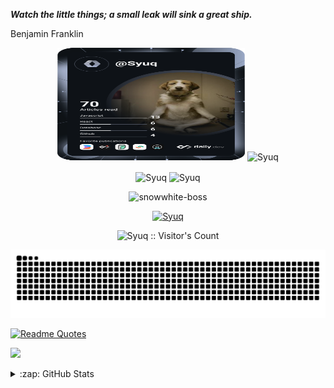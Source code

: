 _**Watch the little things; a small leak will sink a great ship.**_

Benjamin Franklin
  <p align="center"><img height="180em" src="https://github.com/Syuq/Syuq/blob/main/devcard.svg" width="300" alt="Wine's Dev Card"/>
  <img height="180em" src="https://github-readme-streak-stats.herokuapp.com/?user=Syuq&theme=black-ice&hide_border=true&stroke=0000&background=0D1117&ring=e05397&fire=e05397&currStreakLabel=e05397" alt="Syuq" /></p>

  <p align="center"><img height="180em" src="https://github-readme-stats.vercel.app/api?username=Syuq&include_all_commits=true&hide_border=true&count_private=true&show_icons=true&theme=radical" alt="Syuq" align = "center"/>
  <img height="180em" src="https://github-readme-stats.vercel.app/api/top-langs?username=Syuq&show_icons=true&locale=en&layout=compact&hide_border=true&theme=radical" alt="Syuq" align = "center"/></p>
  
  <p align="center"><img src="https://github-profile-summary-cards.vercel.app/api/cards/profile-details?username=Syuq&theme=github_dark" alt="snowwhite-boss"/></p>
  
  <p align="center"> <a href="https://github.com/Syuq"><img src="https://github-profile-trophy.vercel.app/?username=Syuq&margin-w=5&theme=radical" alt="Syuq" /></a></p>
  
  <p align="center"><img src="https://profile-counter.glitch.me/{Syuq}/count.svg" alt="Syuq :: Visitor's Count" /></p>
  
  <p align='center'><img src="https://github.com/Syuq/Syuq/blob/output/github-contribution-grid-snake.svg"></p>
  
  [![Readme Quotes](https://quotes-github-readme.vercel.app/api?type=horizontal&theme=dark)](https://github.com/piyushsuthar/github-readme-quotes)
  
  <p aligh='center'><img src="https://repobeats.axiom.co/api/embed/f0fe7b57d9e7d97b6c0e85c37325593f39ae14fa.svg"></p>
  <details>
    <summary>:zap: GitHub Stats</summary>
  
    <img align="left" alt="Syuq's GitHub Stats" src="https://github-readme-stats.vercel.app/api?username=Syuq&show_icons=true&hide_border=false&title_color=ff652f&icon_color=FFE400&bg_color=09131B&text_color=ffffff&border_color=0c1a25" />
  
  </details>
